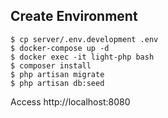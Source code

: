 ## Create Environment

```
$ cp server/.env.development .env
$ docker-compose up -d
$ docker exec -it light-php bash
$ composer install
$ php artisan migrate
$ php artisan db:seed
```

Access http://localhost:8080
